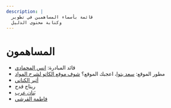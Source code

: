 ```yaml
---
description: |
  قائمة بأسماء المساهمين في تطوير
  وكتابة محتوى الدليل
---
```


# المساهمون

- قائد المبادرة: [انس المحمادي](https://x.com/itsanas121)
- مطور الموقع: [سعد بتوا](https://x.com/SaadBatwa)، اعجبك الموقع؟ [شوف موقع الكاتو لشرح المواد](http://elcato.sb.sa/)
- [أثير الكناني](https://x.com/oiixp1?s=21\&t=jToG3EY5bt8KbjGfcDSnWQ)
- ريتاج قدح
- [بَنان عرب](https://x.com/e_bananarab?t=N-Jjv8_1S9HCN2oagdOwlg\&s=09)
- [فاطمة القرشي](https://www.linkedin.com/in/fatimah-alqurashi-60b496330?utm_source=share\&utm_campaign=share_via\&utm_content=profile\&utm_medium=ios_app)
